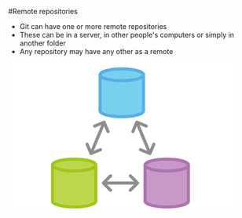 #Remote repositories

* Git can have one or more remote repositories
* These can be in a server, in other people's computers or simply in another folder
* Any repository may have any other as a remote

![](img/remotes.png)

